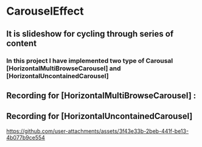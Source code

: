 # CarouselEffect

## It is slideshow for cycling through series of content

### In this project I have implemented two type of Carousal [HorizontalMultiBrowseCarousel] and [HorizontalUncontainedCarousel] 

## Recording for [HorizontalMultiBrowseCarousel] :


## Recording for [HorizontalUncontainedCarousel] 

https://github.com/user-attachments/assets/3f43e33b-2beb-441f-be13-4b077b9ce554

